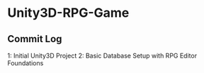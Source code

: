 # Unity3D-RPG-Game

Commit Log
-----------

1: Initial Unity3D Project
2: Basic Database Setup with RPG Editor Foundations

